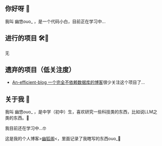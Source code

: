 ## 你好呀 👋
我叫 幽悠ouo_ ，是一个代码小白，目前正在学习中...

## 进行的项目 🛠️🧐

无

## 遗弃的项目（低关注度）

- [An-efficient-blog 一个完全不依赖数据库的博客](https://github.com/yoyo-ouo/An-efficient-blog)很少关注这个项目了...

## 关于我 🤗
我叫 幽悠ouo_ ，是中学（初中）生，喜欢研究一些科技类的东西，比如说LLM之类的东西。🤖

我目前还在学习中...🤓

这是我的个人博客>[幽狐阁](https://youhuge.site)<，里面记录了我瞎写的东西ouo_🤗
<!--
**yoyo-ouo/yoyo-ouo** 是一个 ✨ 特别 ✨ 的仓库，因为它的 `README.md` 文件（就是这个文件）会显示在你的 GitHub 个人主页上。

以下是一些可以帮你入门的建议：

- 🔭 我目前正在从事...
- 🌱 我目前正在学习...
- 👯 我希望合作...
- 🤔 我需要帮助...
- 💬 可以问我关于...
- 📫 联系我方式：...
- 😄 人称代词：...
- ⚡ 有趣小知识：...
-->
